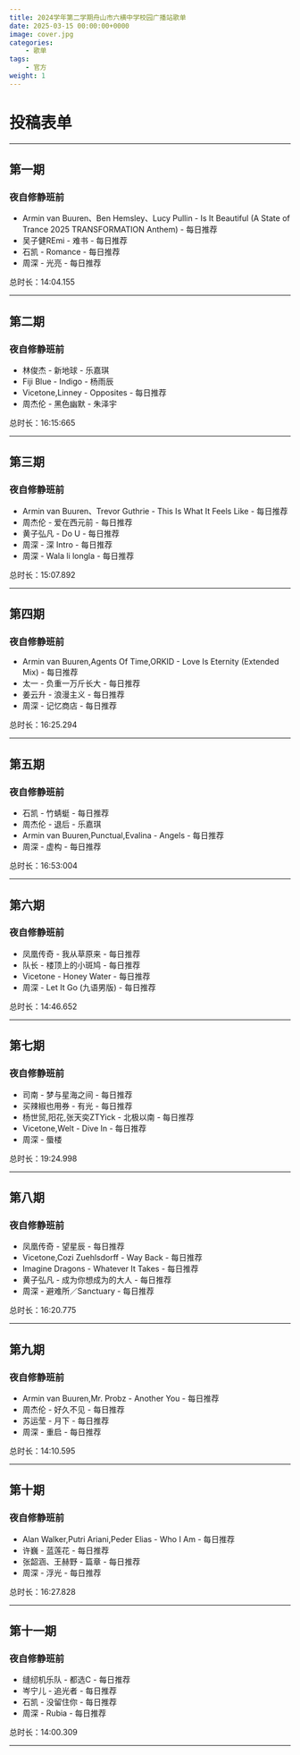 ```yaml
---
title: 2024学年第二学期舟山市六横中学校园广播站歌单
date: 2025-03-15 00:00:00+0000
image: cover.jpg
categories:
    - 歌单
tags:
    - 官方
weight: 1
---
```


# 投稿表单

<script type='text/javascript' src='https://www.wjx.top/handler/jqemed.ashx?activity=wWnUmlc&width=760&source=iframe'></script>

---

## 第一期

### 夜自修静班前
- Armin van Buuren、Ben Hemsley、Lucy Pullin - Is It Beautiful (A State of Trance 2025 TRANSFORMATION Anthem) - 每日推荐
- 吴子健REmi - 难书 - 每日推荐
- 石凯 - Romance - 每日推荐
- 周深 - 光亮 - 每日推荐

总时长：14:04.155

---

## 第二期

### 夜自修静班前
- 林俊杰 - 新地球 - 乐嘉琪
- Fiji Blue - Indigo - 杨雨辰
- Vicetone,Linney - Opposites -  每日推荐
- 周杰伦 - 黑色幽默 - 朱泽宇

总时长：16:15:665

---

## 第三期

### 夜自修静班前
- Armin van Buuren、Trevor Guthrie - This Is What It Feels Like - 每日推荐
- 周杰伦 - 爱在西元前 - 每日推荐
- 黄子弘凡 - Do U - 每日推荐
- 周深 - 深 Intro - 每日推荐
- 周深 - Wala li longla - 每日推荐

总时长：15:07.892

---

## 第四期

### 夜自修静班前
- Armin van Buuren,Agents Of Time,ORKID - Love Is Eternity (Extended Mix) - 每日推荐
- 太一 - 负重一万斤长大 - 每日推荐
- 姜云升 - 浪漫主义 - 每日推荐
- 周深 - 记忆商店 - 每日推荐

总时长：16:25.294

---

## 第五期

### 夜自修静班前
- 石凯 - 竹蜻蜓 - 每日推荐
- 周杰伦 - 退后 - 乐嘉琪
- Armin van Buuren,Punctual,Evalina - Angels - 每日推荐
- 周深 - 虚构 - 每日推荐

总时长：16:53:004

---

## 第六期

### 夜自修静班前
- 凤凰传奇 - 我从草原来 - 每日推荐
- 队长 - 楼顶上的小斑鸠 - 每日推荐
- Vicetone - Honey Water - 每日推荐
- 周深 - Let It Go (九语男版) - 每日推荐

总时长：14:46.652

---

## 第七期

### 夜自修静班前
- 司南 - 梦与星海之间 - 每日推荐
- 买辣椒也用券 - 有光 - 每日推荐
- 杨世贸,阳花,张天奕ZTYick - 北极以南 - 每日推荐
- Vicetone,Welt - Dive In - 每日推荐
- 周深 - 蜃楼

总时长：19:24.998

---

## 第八期

### 夜自修静班前
- 凤凰传奇 - 望星辰 - 每日推荐
- Vicetone,Cozi Zuehlsdorff - Way Back - 每日推荐
- Imagine Dragons - Whatever It Takes - 每日推荐
- 黄子弘凡 - 成为你想成为的大人 - 每日推荐
- 周深 - 避难所／Sanctuary - 每日推荐

总时长：16:20.775

---

## 第九期

### 夜自修静班前
- Armin van Buuren,Mr. Probz - Another You - 每日推荐
- 周杰伦 - 好久不见 - 每日推荐
- 苏运莹 - 月下 - 每日推荐
- 周深 - 重启 - 每日推荐

总时长：14:10.595

---

## 第十期

### 夜自修静班前
- Alan Walker,Putri Ariani,Peder Elias - Who I Am - 每日推荐
- 许巍 - 蓝莲花 - 每日推荐
- 张韶涵、王赫野 - 篇章 - 每日推荐
- 周深 - 浮光 - 每日推荐

总时长：16:27.828

---

## 第十一期

### 夜自修静班前
- 缝纫机乐队 - 都选C - 每日推荐
- 岑宁儿 - 追光者 - 每日推荐
- 石凯 - 没留住你 - 每日推荐
- 周深 - Rubia - 每日推荐

总时长：14:00.309

---
